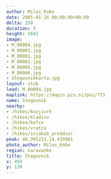 ```yaml
---
author: Milos_Kobe
date: 2005-01-16 00:00:00+00:00
delta: 250
duration: 3
height: 1692
image:
- M_00004.jpg
- M_00003.jpg
- M_00001.jpg
- M_00002.jpg
- M_00005.jpg
- M_00006.jpg
- StegovnikKarta.jpg
layout: stub
lead: M_00004.jpg
maplink: https://mapzs.pzs.si/poi/773
name: Stegovnik
nearby:
- /hikes/kozjivrh
- /hikes/kladivo
- /hikes/kofce
- /hikes/vratca
- /hikes/svjakob_preddvor
peak: 46.395233,14.419961
photo_author: Milos_Kobe
region: karavanke
title: Stegovnik
x: 455
y: 139
---
```

